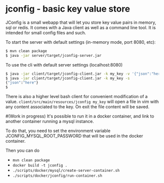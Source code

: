 jconfig - basic key value store
=======

JConfig is a small webapp that will let you store key value pairs in memory, sql or redis.
It comes with a Java client as well as a command line tool.
It is intended for small config files and such.

To start the server with default settings (in-memory mode, port 8080, etc):
```bash
$ mvn clean package
$ java -jar server/target/jconfig-server.jar
```

To use the cli with default server settings (localhost:8080)
```bash
$ java -jar client/target/jconfig-client.jar -k my_key -v '{"json":"here"}'
$ java -jar client/target/jconfig-client.jar -k my_key -s
{"json":"here"}
$
```

There is also a higher level bash client for convenient modification of a value.
`client/src/main/resources/jconfig my_key` will open a file in vim with any content associated to the key. 
On exit the file content will be saved.

#(Work in progress)
It's possible to run it in a docker container, and link to another container running a mysql instance.

To do that, you need to set the environment variable JCONFIG_MYSQL_ROOT_PASSWORD that will be used in the docker container.

Then you can do
* `mvn clean package`
* `docker build -t jconfig .`
* `./scripts/docker/mysql/create-server-container.sh`
* `./scripts/docker/jconfig/run-container.sh`

